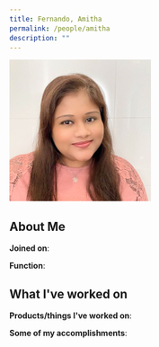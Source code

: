 ```yaml
---
title: Fernando, Amitha
permalink: /people/amitha
description: ""
---
```


<img src="/images/headshots/amitha.jpg" title="Fernando, Amitha" alt="Fernando, Amitha" style="width:50%;margin-left:0">

## About Me

**Joined on**: 

**Function**: 

## What I've worked on

**Products/things I've worked on**:


**Some of my accomplishments**:

